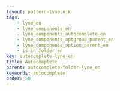 ```yaml
---
layout: pattern-lyne.njk
tags: 
    - lyne_en
    - lyne_components_en
    - lyne_components_autocomplete_en
    - lyne_components_optgroup_parent_en
    - lyne_components_option_parent_en
    - is_in_folder_en
key: autocomplete-lyne_en
title: Autocomplete
parent: autocomplete-folder-lyne_en
keywords: autocomplete
order: 50
---
```

